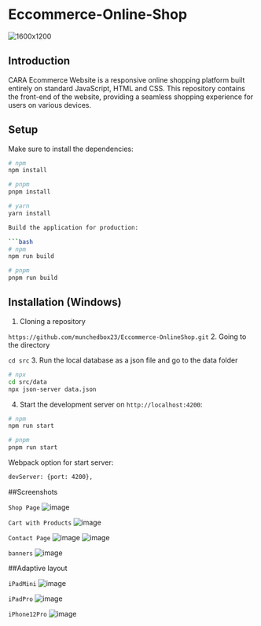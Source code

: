 # Eccommerce-Online-Shop
![1600x1200](/Screenshots/PreviewProject.png)

## Introduction

CARA Ecommerce Website is a responsive online shopping platform built entirely on standard JavaScript, HTML and CSS. This repository contains the front-end of the website, providing a seamless shopping experience for users on various devices.

## Setup

Make sure to install the dependencies:

```bash
# npm
npm install

# pnpm
pnpm install

# yarn
yarn install

Build the application for production:

```bash
# npm
npm run build

# pnpm
pnpm run build
```
## Installation (Windows)
1. Cloning a repository 

```https://github.com/munchedbox23/Eccommerce-OnlineShop.git```
2. Going to the directory

```cd src```
3. Run the local database as a json file and go to the data folder

```bash
# npx
cd src/data
npx json-server data.json
```
4. Start the development server on `http://localhost:4200`:

```bash
# npm
npm run start

# pnpm
pnpm run start
```
Webpack option for start server:

```bash
devServer: {port: 4200},
```
##Screenshots

`Shop Page`
![image](/Screenshots/shopPage.png)

`Cart with Products`
![image](/Screenshots/cart.png)

`Contact Page`
![image](/Screenshots/contact1.png)
![image](/Screenshots/contactForm.png)

`banners`
![image](/Screenshots/banners.png)

##Adaptive layout

`iPadMini`
![image](/Screenshots/iPadMini.png)

`iPadPro`
![image](/Screenshots/iPadPro.png)

`iPhone12Pro`
![image](/Screenshots/iPhone12Pro.png)
